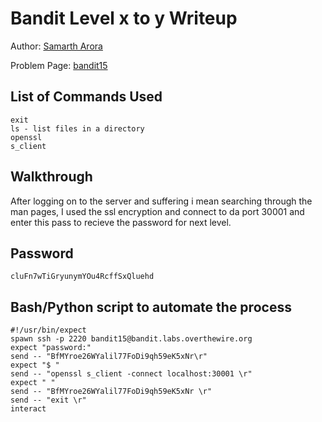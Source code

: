 # Bandit Level x to y Writeup

Author: [Samarth Arora](https://github.com/namangup)

Problem Page: [bandit15](https://overthewire.org/wargames/bandit/bandit16)

## List of Commands Used
```
exit
ls - list files in a directory
openssl
s_client
```

## Walkthrough
After logging on to the server and suffering i mean searching through the man pages, I used the ssl encryption and connect to da port 30001 and enter this pass to recieve the password for next level.

## Password
`cluFn7wTiGryunymYOu4RcffSxQluehd`

## Bash/Python script to automate the process
```
#!/usr/bin/expect 
spawn ssh -p 2220 bandit15@bandit.labs.overthewire.org
expect "password:"
send -- "BfMYroe26WYalil77FoDi9qh59eK5xNr\r"
expect "$ "
send -- "openssl s_client -connect localhost:30001 \r"
expect " "
send -- "BfMYroe26WYalil77FoDi9qh59eK5xNr \r"
send -- "exit \r"
interact
```